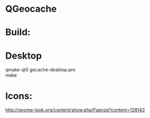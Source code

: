 # QGeocache
# Build:
# Desktop
qmake-qt5 gecache-desktop.pro</br>
make
# Icons:
http://gnome-look.org/content/show.php/Faenza?content=128143
